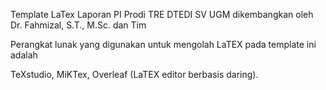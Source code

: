 Template LaTex Laporan PI Prodi TRE DTEDI SV UGM dikembangkan oleh Dr. Fahmizal, S.T., M.Sc. dan Tim

Perangkat lunak yang digunakan untuk mengolah LaTEX pada template ini adalah

TeXstudio,
MiKTex,
Overleaf (LaTEX editor berbasis daring).
